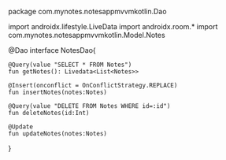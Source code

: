 package com.mynotes.notesappmvvmkotlin.Dao

import androidx.lifestyle.LiveData
import androidx.room.*
import com.mynotes.notesappmvvmkotlin.Model.Notes


@Dao
interface NotesDao{
    
    @Query(value "SELECT * FROM Notes")
    fun getNotes(): Livedata<List<Notes>>
    
    @Insert(onconflict = OnConflictStrategy.REPLACE)
    fun insertNotes(notes:Notes)
    
    @Query(value "DELETE FROM Notes WHERE id=:id")
    fun deleteNotes(id:Int)
    
    @Update
    fun updateNotes(notes:Notes)
}
